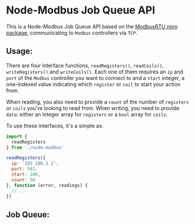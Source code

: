 # Node-Modbus Job Queue API
This is a Node-Modbus Job Queue API based on the [ModbusRTU npm package](https://github.com/thekip/node-modbus-rtu), communicating to `Modbus` controllers via `TCP`.

## Usage:
There are four interface functions, `readRegisters()`, `readCoils()`, `writeRegisters()` and `writeCoils()`. Each one of them requires an `ip` and `port` of the `Modbus` controller you want to connect to and a `start` integer, a one-indexed value indicating which `register` or `coil` to start your action from.

When reading, you also need to provide a `count` of the number of `registers` or `coils` you're looking to read from. When writing, you need to provide `data`: either an integer array for `registers` or a `bool` array for `coils`.

To use these interfaces, it's a simple as:
```js
import {
  readRegisters
} from './node-modbus'

readRegisters({
  ip: '192.168.1.2',
  port: 502,
  start: 100,
  count: 50
}, function (error, readings) {
  // ...  
})
```

## Job Queue:
